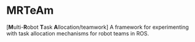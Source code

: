MRTeAm
======

[**M**ulti-**R**obot **T**ask **A**llocation/teamwork] A framework for experimenting with task allocation mechanisms for robot teams in ROS.
